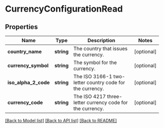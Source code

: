 # CurrencyConfigurationRead

## Properties
Name | Type | Description | Notes
------------ | ------------- | ------------- | -------------
**country_name** | **string** | The country that issues the currency. | [optional] 
**currency_symbol** | **string** | The symbol for the currency. | [optional] 
**iso_alpha_2_code** | **string** | The ISO 3166-1 two-letter country code for the currency. | [optional] 
**currency_code** | **string** | The ISO 4217 three-letter currency code for the currency. | [optional] 

[[Back to Model list]](../../README.md#documentation-for-models) [[Back to API list]](../../README.md#documentation-for-api-endpoints) [[Back to README]](../../README.md)

